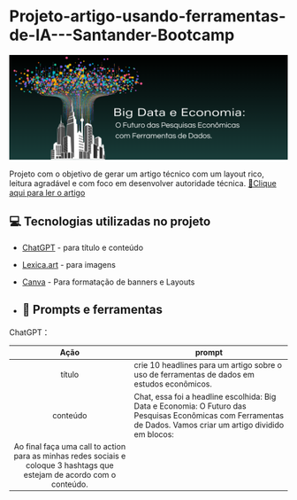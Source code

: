 # Projeto-artigo-usando-ferramentas-de-IA---Santander-Bootcamp
![Logo do GitHub](https://github.com/DayanneSousa/Projeto-artigo-usando-ferramentas-de-IA---Santander-Bootcamp/blob/main/Banner%20para%20site%20de%20volta%20as%20aulas%20chamativo%20amarelo%20azul%20e%20rosa.png)

Projeto com o objetivo de gerar um artigo técnico com um layout rico, leitura agradável e com foco em desenvolver autoridade técnica.
<a href="https://web.dio.me/articles/big-data-e-economia-o-futuro-das-pesquisas-economicas-com-ferramentas-de-dados?back=%2Farticles&open-modal=true&page=1&order=oldest">📕Clique aqui para ler o artigo</a>


## 💻 Tecnologias utilizadas no projeto

- [ChatGPT](https://chat.openai.com/) - para título e conteúdo
- [Lexica.art](https://lexica.art/) - para imagens
- [Canva](https://www.canva.com/) - Para formatação de banners e Layouts

- ## 📄 Prompts e ferramentas


ChatGPT：

|   Ação   | prompt                                                                                                                                                            
| :------: | ---------------------------------------------------------------------------------------------------------------------------------------------------------------|
|  título  | crie 10 headlines para um artigo sobre o uso de ferramentas de dados em estudos econômicos.                                                                    |
| conteúdo | Chat, essa foi a headline escolhida: Big Data e Economia: O Futuro das Pesquisas Econômicas com Ferramentas de Dados. Vamos criar um artigo dividido em blocos:|  | inicie falando sobre o conceito de big data em paralelo ao seu uso nos estudos econômicos. Liste ferramentas e linguagens que são auxiliares e que ajudam nas análises    |  |econômicas. As vantagens e desvantagens de se utilizar essa abordagem. Crie um título chamativo e divertido para cada bloco. Explique de uma maneira de fácil entendimento.| 
|Ao final faça uma call to action para as minhas redes sociais e coloque 3 hashtags que estejam de acordo com o conteúdo.                                                   |
